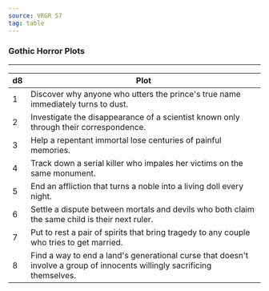 ```yaml
---
source: VRGR 57
tag: table
---
```


### Gothic Horror Plots
---
|d8|Plot|
|----|------------|
|1|Discover why anyone who utters the prince's true name immediately turns to dust.|
|2|Investigate the disappearance of a scientist known only through their correspondence.|
|3|Help a repentant immortal lose centuries of painful memories.|
|4|Track down a serial killer who impales her victims on the same monument.|
|5|End an affliction that turns a noble into a living doll every night.|
|6|Settle a dispute between mortals and devils who both claim the same child is their next ruler.|
|7|Put to rest a pair of spirits that bring tragedy to any couple who tries to get married.|
|8|Find a way to end a land's generational curse that doesn't involve a group of innocents willingly sacrificing themselves.|
